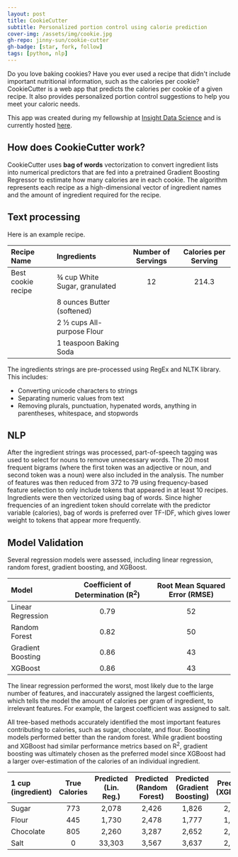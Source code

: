 ```yaml
---
layout: post
title: CookieCutter
subtitle: Personalized portion control using calorie prediction
cover-img: /assets/img/cookie.jpg
gh-repo: jinny-sun/cookie-cutter
gh-badge: [star, fork, follow]
tags: [python, nlp]
---
```


Do you love baking cookies? Have you ever used a recipe that didn't include important nutritional information, such as the calories per cookie? CookieCutter is a web app that predicts the calories per cookie of a given recipe. It also provides personalized portion control suggestions to help you meet your caloric needs.

This app was created during my fellowship at [Insight Data Science](https://insightfellows.com/) and is currently hosted [here](cookie-cutter.xyz).

## How does CookieCutter work?
CookieCutter uses **bag of words** vectorization to convert ingredient lists into numerical predictors that are fed into a pretrained Gradient Boosting Regressor to estimate how many calories are in each cookie. The algorithm represents each recipe as a high-dimensional vector of ingredient names and the amount of ingredient required for the recipe.

## Text processing

Here is an example recipe.

| Recipe Name | Ingredients | Number of Servings | Calories per Serving |
| :---------- |:----------- | :----------------: | :------------------: |
| Best cookie recipe | ¾ cup White Sugar, granulated | 12 | 214.3 |
|   | 8 ounces Butter (softened) |
|   | 2 ½ cups All-purpose Flour
|   | 1 teaspoon Baking Soda |

The ingredients strings are pre-processed using RegEx and NLTK library. This includes:
- Converting unicode characters to strings
- Separating numeric values from text
- Removing plurals, punctuation, hypenated words, anything in parentheses, whitespace, and stopwords

## NLP
After the ingredient strings was processed, part-of-speech tagging was used to select for nouns to remove unnecessary words. The 20 most frequent bigrams (where the first token was an adjective or noun, and second token was a noun) were also included in the analysis. The number of features was then reduced from 372 to 79 using frequency-based feature selection to only include tokens that appeared in at least 10 recipes. Ingredients were then vectorized using bag of words. Since higher frequencies of an ingredient token should correlate with the predictor variable (calories), bag of words is preferred over TF-IDF, which gives lower weight to tokens that appear more frequently.

## Model Validation

Several regression models were assessed, including linear regression, random forest, gradient boosting, and XGBoost. 

| Model | Coefficient of Determination (R<sup>2</sup>) | Root Mean Squared Error (RMSE) |
| :---- |:---------------------------: | :---------------------: |
| Linear Regression | 0.79 | 52 |
| Random Forest | 0.82 | 50 |
| Gradient Boosting | 0.86 | 43 |
| XGBoost | 0.86 | 43 |

The linear regression performed the worst, most likely due to the large number of features, and inaccurately assigned the largest coefficients, which tells the model the amount of calories per gram of ingredient, to irrelevant features. For example, the largest coefficient was assigned to salt. 

All tree-based methods accurately identified the most important features contributing to calories, such as sugar, chocolate, and flour. Boosting models performed better than the random forest. While gradient boosting and XGBoost had similar performance metrics based on R<sup>2</sup>, gradient boosting was ultimately chosen as the preferred model since XGBoost had a larger over-estimation of the calories of an individual ingredient. 

| 1 cup (ingredient) | True Calories | Predicted<br>(Lin. Reg.) | Predicted<br>(Random Forest) | Predicted<br>(Gradient Boosting) | Predicted<br>(XGBoost) |
| :---- |:-----------: | :---------------: |:----------------: |:----------------: |:----------------: |
| Sugar | 773 | 2,078 | 2,426 | 1,826 | 2,324 |
| Flour | 445 | 1,730 | 2,478 | 1,777 | 1,955 |
| Chocolate | 805 | 2,260 | 3,287 | 2,652 | 2,971 |
| Salt | 0 | 33,303 | 3,567 | 3,637 | 2,755 |
